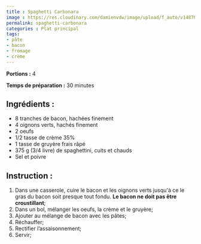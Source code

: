 ```yaml
---
title : Spaghetti Carbonara
image : https://res.cloudinary.com/damienvdw/image/upload/f_auto/v1487858573/recettes/Spaghetti-Carbonara_wrj2yg.jpg
permalink: spaghetti-carbonara
categories : Plat principal
tags:
- pâte
- bacon
- fromage
- crème
---
```


**Portions :** 4

**Temps de préparation :** 30 minutes

## Ingrédients :
- 8 tranches de bacon, hachées finement
- 4 oignons verts, hachés finement
- 2 oeufs
- 1/2 tasse de crème 35%
- 1 tasse de gruyère frais râpé
- 375 g (3/4 livre) de spaghettini, cuits et chauds
- Sel et poivre

## Instruction :
1. Dans une casserole, cuire le bacon et les oignons verts jusqu'à ce le gras du bacon soit presque tout fondu. **Le bacon ne doit pas être croustillant**;
2. Dans un bol, mélanger les oeufs, la crème et le gruyère;
3. Ajouter au mélange de bacon avec les pâtes;
4. Réchauffer;
5. Rectifier l’assaisonnement;
6. Servir;
